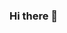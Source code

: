 ### Hi there 👋

<!--
**Jerryz1999/Jerryz1999** 
💫About Me :
Hi thanks you for reading my bio. Here some infomation of myself
–I’m new at this–

My main progams language is: C++, Python and C
Still learn and study progams language
My hobby is making a video game
Especially pixel, 2d and puzzle

🌐Socials
Discord

💻Tech Stack
C C++ Python
-->
